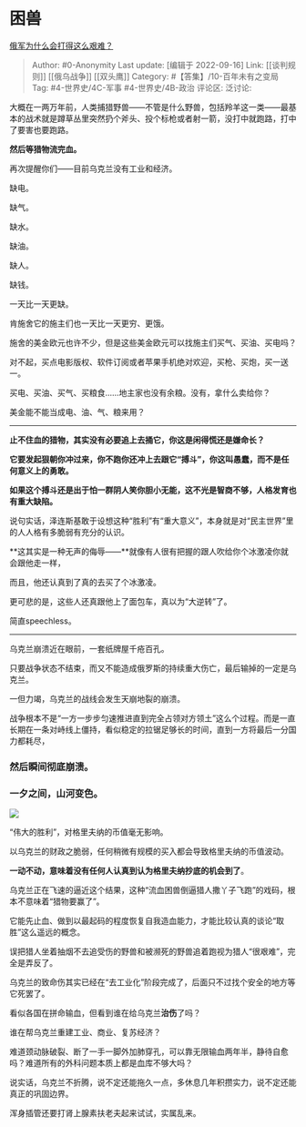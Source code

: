# 困兽
[俄军为什么会打得这么艰难？](https://www.zhihu.com/question/553095353/answer/2676357651)

> Author: #0-Anonymity
> Last update: [编辑于 2022-09-16]
> Link: [[谈判规则]] [[俄乌战争]] [[双头鹰]]
> Category: #【答集】/10-百年未有之变局
> Tag: #4-世界史/4C-军事 #4-世界史/4B-政治
> 评论区:
> 泛讨论:

大概在一两万年前，人类捕猎野兽——不管是什么野兽，包括羚羊这一类——最基本的战术就是蹲草丛里突然扔个斧头、投个标枪或者射一箭，没打中就跑路，打中了要害也要跑路。

**然后等猎物流完血。**

再次提醒你们——目前乌克兰没有工业和经济。

缺电。

缺气。

缺水。

缺油。

缺人。

缺钱。

一天比一天更缺。

肯施舍它的施主们也一天比一天更穷、更饿。

施舍的美金欧元也许不少，但是这些美金欧元可以找施主们买气、买油、买电吗？

对不起，买点电影版权、软件订阅或者苹果手机绝对欢迎，买枪、买炮，买一送一。

买电、买油、买气、买粮食……地主家也没有余粮。没有，拿什么卖给你？

美金能不能当成电、油、气、粮来用？

---

**止不住血的猎物，其实没有必要追上去捅它，你这是闲得慌还是嫌命长？**

**它要发起狠朝你冲过来，你不跑你还冲上去跟它“搏斗”，你这叫愚蠢，而不是任何意义上的勇敢。**

**如果这个搏斗还是出于怕一群阴人笑你胆小无能，这不光是智商不够，人格发育也有重大缺陷。**

说句实话，泽连斯基敢于设想这种“胜利”有“重大意义”，本身就是对“民主世界”里的人人格有多脆弱有充分的认识。

**这其实是一种无声的侮辱——**就像有人很有把握的跟人吹给你个冰激凌你就会跟他走一样，

而且，他还认真到了真的去买了个冰激凌。

更可悲的是，这些人还真跟他上了面包车，真以为“大逆转”了。

简直speechless。

---

乌克兰崩溃近在眼前，一套纸牌屋千疮百孔。

只要战争状态不结束，而又不能造成俄罗斯的持续重大伤亡，最后输掉的一定是乌克兰。

一但力竭，乌克兰的战线会发生天崩地裂的崩溃。

战争根本不是“一方一步步匀速推进直到完全占领对方领土”这么个过程。而是一直长期在一条对峙线上僵持，看似稳定的拉锯足够长的时间，直到一方将最后一分国力都耗尽，

### **然后瞬间彻底崩溃。**

### 一夕之间，山河变色。

![](https://picx.zhimg.com/50/v2-2603a6d71c227cd9ef635718ea92a75c_720w.jpg?source=1940ef5c)

“伟大的胜利”，对格里夫纳的币值毫无影响。

以乌克兰的财政之脆弱，任何稍微有规模的买入都会导致格里夫纳的币值波动。

**一动不动，意味着没有任何人认真到认为格里夫纳抄底的机会到了**。

乌克兰正在飞速的逼近这个结果，这种“流血困兽倒逼猎人撒丫子飞跑”的戏码，根本不意味着“猎物要赢了”。

它能先止血、做到以最起码的程度恢复自我造血能力，才能比较认真的谈论“取胜”这么遥远的概念。

误把猎人坐着抽烟不去追受伤的野兽和被濒死的野兽追着跑视为猎人“很艰难”，完全是弄反了。

乌克兰的致命伤其实已经在“去工业化”阶段完成了，后面只不过找个安全的地方等它死罢了。

看似各国在拼命输血，但看到谁在给乌克兰**治伤**了吗？

谁在帮乌克兰重建工业、商业、复苏经济？

难道颈动脉破裂、断了一手一脚外加肺穿孔，可以靠无限输血两年半，静待自愈吗？难道所有的外科问题本质上都是血库不够大吗？

说实话，乌克兰不折腾，说不定还能拖久一点，多休息几年积攒实力，说不定还能真正的巩固边界。

浑身插管还要打肾上腺素扶老夫起来试试，实属乱来。
